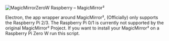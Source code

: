 ![MagicMirrorZeroW](https://raw.githubusercontent.com/AchimPieters/Raspberry-MagicMirror/master/images/MagicMirror.png)
Raspberry – MagicMirror²

Electron, the app wrapper around MagicMirror², (Officially) only supports the Raspberry Pi 2/3. The Raspberry Pi 0/1 is currently not supported by the original MagicMirror² Project. If you want to install your MagicMirror² on a Raspberry Pi Zero W run this script.
